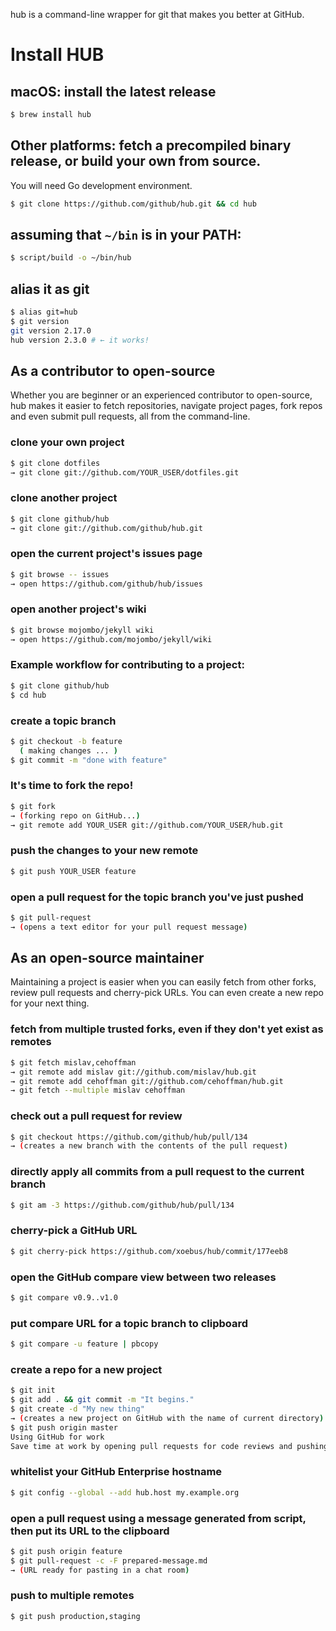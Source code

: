hub is a command-line wrapper for git that makes you better at GitHub.

# Install HUB

## macOS: install the latest release
```bash
$ brew install hub
```

## Other platforms: fetch a precompiled binary release, or build your own from source.

You will need Go development environment.
```bash
$ git clone https://github.com/github/hub.git && cd hub
```

## assuming that `~/bin` is in your PATH:
```bash
$ script/build -o ~/bin/hub
```

## alias it as git
```bash
$ alias git=hub
$ git version
git version 2.17.0
hub version 2.3.0 # ← it works!
```

## As a contributor to open-source
Whether you are beginner or an experienced contributor to open-source, hub makes it easier to fetch repositories, navigate project pages, fork repos and even submit pull requests, all from the command-line.

### clone your own project
```bash
$ git clone dotfiles
→ git clone git://github.com/YOUR_USER/dotfiles.git
```

### clone another project
```bash
$ git clone github/hub
→ git clone git://github.com/github/hub.git
```

### open the current project's issues page
```bash
$ git browse -- issues
→ open https://github.com/github/hub/issues
```

### open another project's wiki
```bash
$ git browse mojombo/jekyll wiki
→ open https://github.com/mojombo/jekyll/wiki
```

### Example workflow for contributing to a project:
```bash
$ git clone github/hub
$ cd hub
```

### create a topic branch
```bash
$ git checkout -b feature
  ( making changes ... )
$ git commit -m "done with feature"
```

### It's time to fork the repo!
```bash
$ git fork
→ (forking repo on GitHub...)
→ git remote add YOUR_USER git://github.com/YOUR_USER/hub.git
```

### push the changes to your new remote
```bash
$ git push YOUR_USER feature
```

### open a pull request for the topic branch you've just pushed
```bash
$ git pull-request
→ (opens a text editor for your pull request message)
```

## As an open-source maintainer
Maintaining a project is easier when you can easily fetch from other forks, review pull requests and cherry-pick URLs. You can even create a new repo for your next thing.

### fetch from multiple trusted forks, even if they don't yet exist as remotes
```bash
$ git fetch mislav,cehoffman
→ git remote add mislav git://github.com/mislav/hub.git
→ git remote add cehoffman git://github.com/cehoffman/hub.git
→ git fetch --multiple mislav cehoffman
```

### check out a pull request for review
```bash
$ git checkout https://github.com/github/hub/pull/134
→ (creates a new branch with the contents of the pull request)
```

### directly apply all commits from a pull request to the current branch
```bash
$ git am -3 https://github.com/github/hub/pull/134
```

### cherry-pick a GitHub URL
```bash
$ git cherry-pick https://github.com/xoebus/hub/commit/177eeb8
```

### open the GitHub compare view between two releases
```bash
$ git compare v0.9..v1.0
```

### put compare URL for a topic branch to clipboard
```bash
$ git compare -u feature | pbcopy
```

### create a repo for a new project
```bash
$ git init
$ git add . && git commit -m "It begins."
$ git create -d "My new thing"
→ (creates a new project on GitHub with the name of current directory)
$ git push origin master
Using GitHub for work
Save time at work by opening pull requests for code reviews and pushing to multiple remotes at once. Even GitHub Enterprise is supported.
```

### whitelist your GitHub Enterprise hostname
```bash
$ git config --global --add hub.host my.example.org
```

### open a pull request using a message generated from script, then put its URL to the clipboard
```bash
$ git push origin feature
$ git pull-request -c -F prepared-message.md
→ (URL ready for pasting in a chat room)
```

### push to multiple remotes
```bash
$ git push production,staging
```